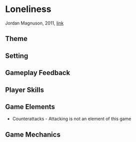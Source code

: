 # Loneliness
Jordan Magnuson, 2011, [link](http://www.necessarygames.com/my-games/loneliness)

## Theme
## Setting
## Gameplay Feedback
## Player Skills

## Game Elements
- Counterattacks - Attacking is not an element of this game

## Game Mechanics
